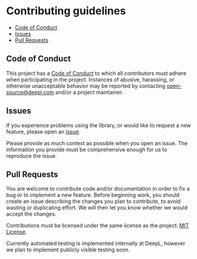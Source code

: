 # Contributing guidelines

* [Code of Conduct](#code-of-conduct)
* [Issues](#issues)
* [Pull Requests](#pull-requests)

## Code of Conduct

This project has a [Code of Conduct](CODE_OF_CONDUCT.md) to which all
contributors must adhere when participating in the project. Instances of
abusive, harassing, or otherwise unacceptable behavior may be reported by
contacting [open-source@deepl.com](mailto:open-source@deepl.com) and/or a
project maintainer.

## Issues

If you experience problems using the library, or would like to request a new
feature, please open an [issue][issues].

Please provide as much context as possible when you open an issue. The
information you provide must be comprehensive enough for us to reproduce the
issue.

## Pull Requests

You are welcome to contribute code and/or documentation in order to fix a bug or
to implement a new feature. Before beginning work, you should create an issue
describing the changes you plan to contribute, to avoid wasting or duplicating
effort. We will then let you know whether we would accept the changes.

Contributions must be licensed under the same license as the project:
[MIT License](LICENSE).

Currently automated testing is implemented internally at DeepL, however we plan
to implement publicly visible testing soon.

[issues]: https://www.github.com/DeepLcom/google-sheets-example/issues
